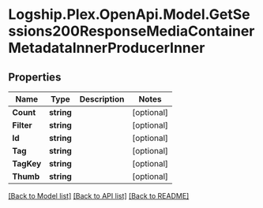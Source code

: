 # Logship.Plex.OpenApi.Model.GetSessions200ResponseMediaContainerMetadataInnerProducerInner

## Properties

Name | Type | Description | Notes
------------ | ------------- | ------------- | -------------
**Count** | **string** |  | [optional] 
**Filter** | **string** |  | [optional] 
**Id** | **string** |  | [optional] 
**Tag** | **string** |  | [optional] 
**TagKey** | **string** |  | [optional] 
**Thumb** | **string** |  | [optional] 

[[Back to Model list]](../../README.md#documentation-for-models) [[Back to API list]](../../README.md#documentation-for-api-endpoints) [[Back to README]](../../README.md)

